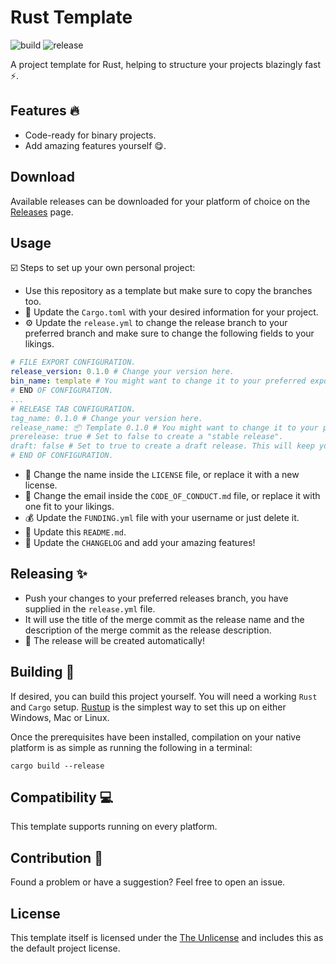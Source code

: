 # Rust Template

![build](https://github.com/bwte/template/workflows/Rust/badge.svg)
![release](https://github.com/bwte/template/actions/workflows/release.yml/badge.svg)

A project template for Rust, helping to structure your projects blazingly fast ⚡.

## Features 🔥

- Code-ready for binary projects.
- Add amazing features yourself 😋.

## Download

Available releases can be downloaded for your platform of choice on the [Releases](https://github.com/bwte/template/releases) page.

## Usage

☑️ Steps to set up your own personal project:

- Use this repository as a template but make sure to copy the branches too.
- 🔧 Update the `Cargo.toml` with your desired information for your project.
- ⚙️ Update the `release.yml` to change the release branch to your preferred branch and make sure to change the following fields to your likings.
```yml
# FILE EXPORT CONFIGURATION.
release_version: 0.1.0 # Change your version here.
bin_name: template # You might want to change it to your preferred export name.
# END OF CONFIGURATION.
...
# RELEASE TAB CONFIGURATION.
tag_name: 0.1.0 # Change your version here.
release_name: 📦 Template 0.1.0 # You might want to change it to your preferred release name.
prerelease: true # Set to false to create a "stable release".
draft: false # Set to true to create a draft release. This will keep your release private, and you would need to manually publish it.
# END OF CONFIGURATION.
```
- 🔖 Change the name inside the `LICENSE` file, or replace it with a new license.
- 📜 Change the email inside the `CODE_OF_CONDUCT.md` file, or replace it with one fit to your likings.
- 💰 Update the `FUNDING.yml` file with your username or just delete it.
- 📄 Update this `README.md`.
- 📰 Update the `CHANGELOG` and add your amazing features!

## Releasing ✨

- Push your changes to your preferred releases branch, you have supplied in the `release.yml` file.
- It will use the title of the merge commit as the release name and the description of the merge commit as the release description.
- 🤖 The release will be created automatically!

## Building 🔨

If desired, you can build this project yourself. You will need a working `Rust` and `Cargo` setup. [Rustup](https://rustup.rs/) is the simplest way to set this up on either Windows, Mac or Linux.

Once the prerequisites have been installed, compilation on your native platform is as simple as running the following in a terminal:

```
cargo build --release
```

## Compatibility 💻

This template supports running on every platform.

## Contribution 🚩

Found a problem or have a suggestion? Feel free to open an issue.

## License

This template itself is licensed under the [The Unlicense](LICENSE) and includes this as the default project license.
